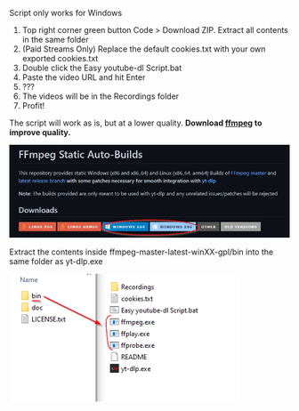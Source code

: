 Script only works for Windows

1. Top right corner green button Code > Download ZIP. Extract all contents in the same folder
2. (Paid Streams Only) Replace the default cookies.txt with your own exported cookies.txt
3. Double click the Easy youtube-dl Script.bat
4. Paste the video URL and hit Enter
5. ???
6. The videos will be in the Recordings folder
7. Profit!

The script will work as is, but at a lower quality. **Download [ffmpeg](https://github.com/yt-dlp/FFmpeg-Builds#ffmpeg-static-auto-builds) to improve quality.**

![Download link](./downloadlink.jpg)

Extract the contents inside ffmpeg-master-latest-winXX-gpl/bin into the same folder as yt-dlp.exe

![Extraction path](./extractionpath.png)
